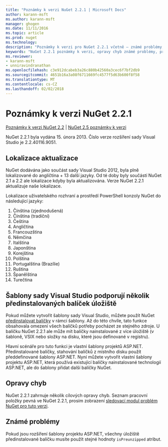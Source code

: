 ```yaml
---
title: "Poznámky k verzi NuGet 2.2.1 | Microsoft Docs"
author: karann-msft
ms.author: karann-msft
manager: ghogen
ms.date: 11/11/2016
ms.topic: article
ms.prod: nuget
ms.technology: 
description: "Poznámky k verzi pro NuGet 2.2.1 včetně – známé problémy, opravy chyb, přidaných funkcí a chcete."
keywords: "NuGet 2.2.1 poznámky k verzi, opravy chyb známé problémy, přidat funkce, chcete"
ms.reviewer:
- karann-msft
- unniravindranathan
ms.openlocfilehash: c3e912dcabeb3a26c880b42560a3cec6f7bf2db9
ms.sourcegitcommit: 4651b16a3a08f6711669fc4577f5d63b600f8f58
ms.translationtype: MT
ms.contentlocale: cs-CZ
ms.lasthandoff: 02/02/2018
---
```

# <a name="nuget-221-release-notes"></a>Poznámky k verzi NuGet 2.2.1

[Poznámky k verzi NuGet 2.2](../release-notes/nuget-2.2.md) | [NuGet 2.5 poznámky k verzi](../release-notes/nuget-2.5.md)

NuGet 2.2.1 byla vydána 15. února 2013.  Číslo verze rozšíření sady Visual Studio je 2.2.40116.9051.

## <a name="localization-refresh"></a>Lokalizace aktualizace
NuGet dodávána jako součást sady Visual Studio 2012, byla plně lokalizované do angličtina + 13 další jazyky.  Od té doby byly součástí NuGet 2.1 a 2.2 ale lokalizace kdyby byla aktualizována.  Verze NuGet 2.2.1 aktualizuje naše lokalizace.

Lokalizace uživatelského rozhraní a prostředí PowerShell konzoly NuGet do následující jazyky:

1. Čínština (zjednodušená)
1. Čínština (tradiční)
1. Čeština
1. Angličtina
1. Francouzština
1. Němčina
1. Italština
1. Japonština
1. Korejština
1. Polština
1. Portugalština (Brazílie)
1. Ruština
1. Španělština
1. Turečtina

## <a name="visual-studio-templates-support-multiple-preinstalled-package-repositories"></a>Šablony sady Visual Studio podporují několik předinstalovaných balíček úložiště
Pokud můžete vytvořit šablony sady Visual Studio, můžete použít NuGet [předinstalovat balíčky](../visual-studio-extensibility/visual-studio-templates.md) v rámci šablony.  Až do této chvíle, tato funkce obsahovala omezení všech balíčků potřeby pocházet ze stejného zdroje.  U balíčku NuGet 2.2.1 ale může mít balíčky nainstalované z více úložiště (v šabloně, VSIX nebo složky na disku, které jsou definované v registru).

Hlavní scénáře pro tuto funkci je vlastní šablony projektů ASP.NET.  Předinstalované balíčky, stahování balíčků z místního disku použít předdefinované šablony ASP.NET.  Nyní můžete vytvořit vlastní šablony projektu ASP.NET, která používá existující balíčky nainstalované technologií ASP.NET, ale do šablony přidat další balíčky NuGet.

## <a name="bug-fixes"></a>Opravy chyb
NuGet 2.2.1 zahrnuje několik cílových opravy chyb. Seznam pracovní položky pevná ve NuGet 2.2.1, prosím zobrazení [sledovací modul problém NuGet pro tuto verzi](http://nuget.codeplex.com/workitem/list/advanced?keyword=&status=Closed&type=All&priority=All&release=NuGet%202.2.1&assignedTo=All&component=All&sortField=LastUpdatedDate&sortDirection=Descending&page=0).


## <a name="known-issues"></a>Známé problémy

Pokud jsou rozšíření šablony projektu ASP.NET, všechny úložiště předinstalované balíčku musíte použít stejné hodnoty `isPreunzipped` atribut.
